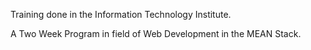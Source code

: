 Training done in the Information Technology Institute.

A Two Week Program in field of Web Development in the MEAN Stack.